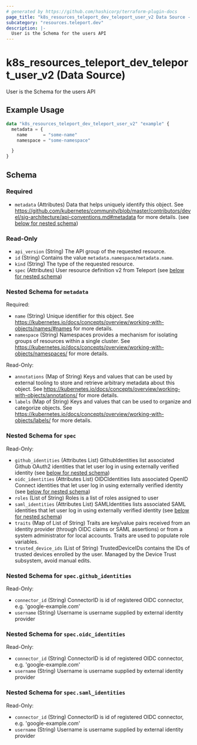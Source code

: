 ```yaml
---
# generated by https://github.com/hashicorp/terraform-plugin-docs
page_title: "k8s_resources_teleport_dev_teleport_user_v2 Data Source - terraform-provider-k8s"
subcategory: "resources.teleport.dev"
description: |-
  User is the Schema for the users API
---
```


# k8s_resources_teleport_dev_teleport_user_v2 (Data Source)

User is the Schema for the users API

## Example Usage

```terraform
data "k8s_resources_teleport_dev_teleport_user_v2" "example" {
  metadata = {
    name      = "some-name"
    namespace = "some-namespace"

  }
}
```

<!-- schema generated by tfplugindocs -->
## Schema

### Required

- `metadata` (Attributes) Data that helps uniquely identify this object. See https://github.com/kubernetes/community/blob/master/contributors/devel/sig-architecture/api-conventions.md#metadata for more details. (see [below for nested schema](#nestedatt--metadata))

### Read-Only

- `api_version` (String) The API group of the requested resource.
- `id` (String) Contains the value `metadata.namespace/metadata.name`.
- `kind` (String) The type of the requested resource.
- `spec` (Attributes) User resource definition v2 from Teleport (see [below for nested schema](#nestedatt--spec))

<a id="nestedatt--metadata"></a>
### Nested Schema for `metadata`

Required:

- `name` (String) Unique identifier for this object. See https://kubernetes.io/docs/concepts/overview/working-with-objects/names/#names for more details.
- `namespace` (String) Namespaces provides a mechanism for isolating groups of resources within a single cluster. See https://kubernetes.io/docs/concepts/overview/working-with-objects/namespaces/ for more details.

Read-Only:

- `annotations` (Map of String) Keys and values that can be used by external tooling to store and retrieve arbitrary metadata about this object. See https://kubernetes.io/docs/concepts/overview/working-with-objects/annotations/ for more details.
- `labels` (Map of String) Keys and values that can be used to organize and categorize objects. See https://kubernetes.io/docs/concepts/overview/working-with-objects/labels/ for more details.


<a id="nestedatt--spec"></a>
### Nested Schema for `spec`

Read-Only:

- `github_identities` (Attributes List) GithubIdentities list associated Github OAuth2 identities that let user log in using externally verified identity (see [below for nested schema](#nestedatt--spec--github_identities))
- `oidc_identities` (Attributes List) OIDCIdentities lists associated OpenID Connect identities that let user log in using externally verified identity (see [below for nested schema](#nestedatt--spec--oidc_identities))
- `roles` (List of String) Roles is a list of roles assigned to user
- `saml_identities` (Attributes List) SAMLIdentities lists associated SAML identities that let user log in using externally verified identity (see [below for nested schema](#nestedatt--spec--saml_identities))
- `traits` (Map of List of String) Traits are key/value pairs received from an identity provider (through OIDC claims or SAML assertions) or from a system administrator for local accounts. Traits are used to populate role variables.
- `trusted_device_ids` (List of String) TrustedDeviceIDs contains the IDs of trusted devices enrolled by the user. Managed by the Device Trust subsystem, avoid manual edits.

<a id="nestedatt--spec--github_identities"></a>
### Nested Schema for `spec.github_identities`

Read-Only:

- `connector_id` (String) ConnectorID is id of registered OIDC connector, e.g. 'google-example.com'
- `username` (String) Username is username supplied by external identity provider


<a id="nestedatt--spec--oidc_identities"></a>
### Nested Schema for `spec.oidc_identities`

Read-Only:

- `connector_id` (String) ConnectorID is id of registered OIDC connector, e.g. 'google-example.com'
- `username` (String) Username is username supplied by external identity provider


<a id="nestedatt--spec--saml_identities"></a>
### Nested Schema for `spec.saml_identities`

Read-Only:

- `connector_id` (String) ConnectorID is id of registered OIDC connector, e.g. 'google-example.com'
- `username` (String) Username is username supplied by external identity provider
